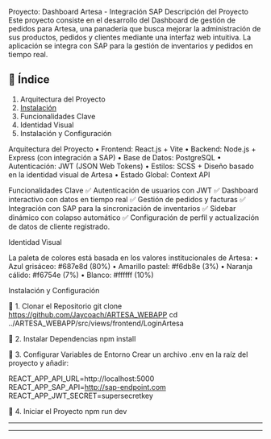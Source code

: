 Proyecto: Dashboard Artesa - Integración SAP
 Descripción del Proyecto
Este proyecto consiste en el desarrollo del Dashboard de gestión de pedidos para Artesa, una panadería que busca mejorar la administración de sus productos, pedidos y clientes mediante una interfaz web intuitiva. La aplicación se integra con SAP para la gestión de inventarios y pedidos en tiempo real.

## 📜 **Índice**
1. Arquitectura del Proyecto
2. [Instalación](#instalación)
3. Funcionalidades Clave
4. Identidad Visual
5. Instalación y Configuración

 Arquitectura del Proyecto
•	Frontend: React.js + Vite
•	Backend: Node.js + Express (con integración a SAP)
•	Base de Datos: PostgreSQL
•	Autenticación: JWT (JSON Web Tokens)
•	Estilos: SCSS + Diseño basado en la identidad visual de Artesa
•	Estado Global: Context API

 Funcionalidades Clave
✅ Autenticación de usuarios con JWT
✅ Dashboard interactivo con datos en tiempo real
✅ Gestión de pedidos y facturas
✅ Integración con SAP para la sincronización de inventarios
✅ Sidebar dinámico con colapso automático
✅ Configuración de perfil y actualización de datos de cliente registrado.

Identidad Visual

La paleta de colores está basada en los valores institucionales de Artesa:
•	Azul grisáceo: #687e8d (80%)
•	Amarillo pastel: #f6db8e (3%)
•	Naranja cálido: #f6754e (7%)
•	Blanco: #ffffff (10%)

Instalación y Configuración

🔹 1. Clonar el Repositorio
git clone https://github.com/Jaycoach/ARTESA_WEBAPP
cd ../ARTESA_WEBAPP/src/views/frontend/LoginArtesa

🔹 2. Instalar Dependencias
npm install

🔹 3. Configurar Variables de Entorno
Crear un archivo .env en la raíz del proyecto y añadir:

REACT_APP_API_URL=http://localhost:5000
REACT_APP_SAP_API=http://sap-endpoint.com
REACT_APP_JWT_SECRET=supersecretkey

🔹 4. Iniciar el Proyecto
npm run dev

---
---
